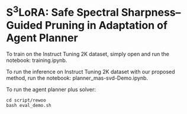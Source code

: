 # S<sup>3</sup>LoRA: Safe Spectral Sharpness–Guided Pruning in Adaptation of Agent Planner

To train on the Instruct Tuning 2K dataset, simply open and run the notebook: training.ipynb. 


To run the inference on Instruct Tuning 2K dataset with our proposed method, run the notebook:  planner_mas-svd-Demo.ipynb. 

To run the agent planner plus solver:

```
cd script/rewoo
bash eval_demo.sh
